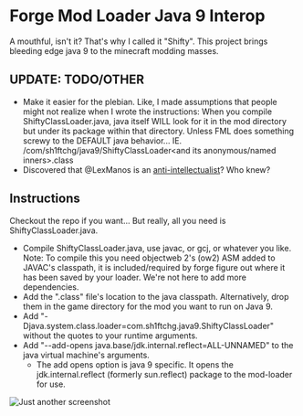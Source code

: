 # Forge Mod Loader Java 9 Interop
A mouthful, isn't it? That's why I called it "Shifty". This project brings bleeding edge java 9 to the minecraft modding masses.

## UPDATE: TODO/OTHER
- Make it easier for the plebian. Like, I made assumptions that people might not realize when I wrote the instructions: When you compile ShiftyClassLoader.java, java itself WILL look for it in the mod directory but under its package within that directory. Unless FML does something screwy to the DEFAULT java behavior... IE. <mod directory>/com/sh1ftchg/java9/ShiftyClassLoader<and its anonymous/named inners>.class
- Discovered that @LexManos is an [anti-intellectualist](https://gist.github.com/sh1ftchg/06425b5088521cd76390fae358c57d88)? Who knew?

## Instructions

Checkout the repo if you want... But really, all you need is ShiftyClassLoader.java. 

- Compile ShiftyClassLoader.java, use javac, or gcj, or whatever you like. Note: To compile this you need objectweb 2's (ow2) ASM  added to JAVAC's classpath, it is included/required by forge figure out where it has been saved by your loader. We're not here to add more dependencies.
- Add the ".class" file's location to the java classpath. Alternatively, drop them in the game directory for the mod you want to run on Java 9.
- Add "-Djava.system.class.loader=com.sh1ftchg.java9.ShiftyClassLoader" without the quotes to your runtime arguments.
- Add "--add-opens java.base/jdk.internal.reflect=ALL-UNNAMED" to the java virtual machine's arguments.
    - The add opens option is java 9 specific. It opens the jdk.internal.reflect (formerly sun.reflect) package to the mod-loader for use.

![Just another screenshot](https://raw.githubusercontent.com/sh1ftchg/FMLJ9/master/screenshot.png)
